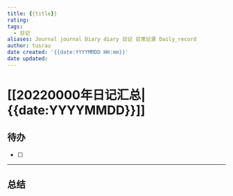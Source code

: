 ```yaml
---
title: {{title}}
rating:
tags:
  - 日记
aliases: Journal journal Diary diary 日记 日常记录 Daily_record
author: tusrau
date created: '{{date:YYYYMMDD HH:mm}}'
date updated:
---
```


# [[20220000年日记汇总|{{date:YYYYMMDD}}]]

## 待办

- [ ] 

---

## 总结
